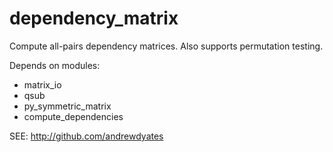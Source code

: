 dependency_matrix
===========================

Compute all-pairs dependency matrices. Also supports permutation testing.

Depends on modules:

+ matrix_io
+ qsub
+ py_symmetric_matrix
+ compute_dependencies

SEE: http://github.com/andrewdyates